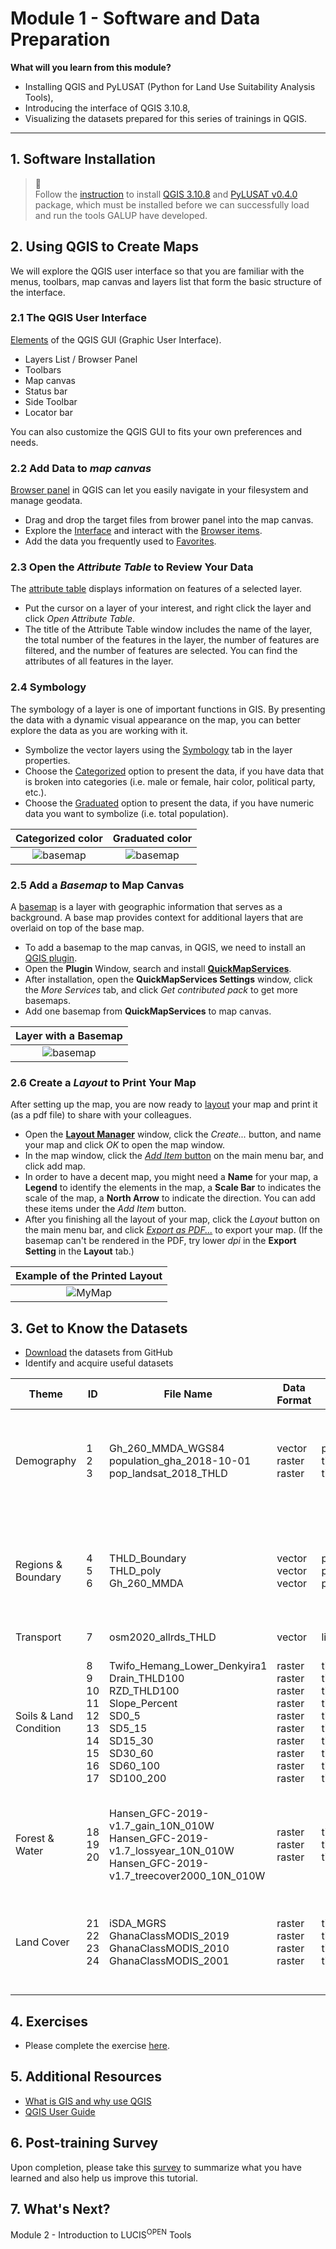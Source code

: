 # Module 1 - Software and Data Preparation

**What will you learn from this module?**

- Installing QGIS and PyLUSAT (Python for Land Use Suitability Analysis Tools),
- Introducing the interface of QGIS 3.10.8,
- Visualizing the datasets prepared for this series of trainings in QGIS.

---

## 1. Software Installation

> :pushpin:<br>
> Follow the [instruction](https://github.com/SERVIR-WA/GALUP/wiki/Install)
> to install [QGIS 3.10.8](https://qgis.org/en/site/) and
> [PyLUSAT v0.4.0](https://pypi.org/project/pylusat/) package, which
> must be installed before we can successfully load and run the tools GALUP
> have developed.

## 2. Using QGIS to Create Maps

We will explore the QGIS user interface so that you are familiar with the
menus, toolbars, map canvas and layers list that form the basic structure of
the interface.

### 2.1 The QGIS User Interface

[Elements](https://docs.qgis.org/3.10/en/docs/training_manual/basic_map/overview.html)
of the QGIS GUI (Graphic User Interface).

- Layers List / Browser Panel
- Toolbars
- Map canvas
- Status bar
- Side Toolbar
- Locator bar

You can also customize the QGIS GUI to fits your own preferences and needs.

### 2.2 Add Data to _map canvas_
[Browser panel](https://docs.qgis.org/3.10/en/docs/user_manual/introduction/browser.html?highlight=favoriate#the-browser-panel) in QGIS can let you easily navigate in your filesystem and manage geodata.
- Drag and drop the target files from brower panel into the map canvas.
- Explore the [Interface](https://docs.qgis.org/3.10/en/docs/user_manual/managing_data_source/opening_data.html?highlight=browser%20panel#exploring-the-interface) and interact with the [Browser items](https://docs.qgis.org/3.10/en/docs/user_manual/managing_data_source/opening_data.html?highlight=browser%20panel#interacting-with-the-browser-items).
- Add the data you frequently used to [Favorites](https://docs.qgis.org/3.10/en/docs/training_manual/basic_map/overview.html?highlight=favoriate#basic-the-browser-panel).

### 2.3 Open the _Attribute Table_ to Review Your Data

The [attribute table](https://docs.qgis.org/3.10/en/docs/user_manual/working_with_vector/attribute_table.html?highlight=attribute#introducing-the-attribute-table-interface) displays information on features of a selected layer.

- Put the cursor on a layer of your interest, and right click the layer and
  click _Open Attribute Table_.
- The title of the Attribute Table window includes the name of the layer, the
  total number of the features in the layer, the number of features are
  filtered, and the number of features are selected. You can find the
  attributes of all features in the layer.

### 2.4 Symbology
The symbology of a layer is one of important functions in GIS. By presenting the data with a dynamic visual appearance on the map, you can better explore the data as you are working with it.
- Symbolize the vector layers using the [Symbology](https://docs.qgis.org/3.10/en/docs/training_manual/basic_map/symbology.html?highlight=symbology#basic-fa-changing-colors) tab in the layer properties.
- Choose the [Categorized](https://docs.qgis.org/3.10/en/docs/user_manual/working_with_vector/vector_properties.html?highlight=single%20color#categorized-renderer) option to present the data, if you have data that is broken into categories (i.e. male or female, hair color, political party, etc.).
- Choose the [Graduated](https://docs.qgis.org/3.10/en/docs/user_manual/working_with_vector/vector_properties.html?highlight=single%20color#graduated-renderer) option to present the data, if you have numeric data you want to symbolize (i.e. total population).

|                   Categorized color                    |               Graduated color                  |
|:--------------------------------------------------------:|:---------------------------------:|
| ![basemap](../../../images/Symbology/Categorized.png)  | ![basemap](../../../images/Symbology/Graduated.png)  |

### 2.5 Add a _Basemap_ to Map Canvas

A [basemap](https://rdkb.sgrc.selkirk.ca/Help/Content/Client_APIs/SV_User/SVU_AboutBaseMaps.htm) is a layer with geographic information that serves as a background. A base map provides context for additional layers that are overlaid on top of the base map.

- To add a basemap to the map canvas, in QGIS, we need to install an
  [QGIS plugin](https://docs.qgis.org/3.10/en/docs/user_manual/plugins/plugins.html).
- Open the **Plugin** Window, search and install [**QuickMapServices**](https://docs.qgis.org/3.10/en/docs/training_manual/qgis_plugins/plugin_examples.html#basic-fa-the-quickmapservices-plugin).
- After installation, open the **QuickMapServices Settings** window, click the _More Services_ tab, and click _Get contributed pack_ to get more basemaps.
- Add one basemap from **QuickMapServices** to map canvas.

|                Layer with a Basemap                  |
|:-------------------------------------------------:|
| ![basemap](../../../images/Basemap/basemap_1.png) |

### 2.6 Create a _Layout_ to Print Your Map

After setting up the map, you are now ready to [layout](https://docs.qgis.org/3.10/en/docs/user_manual/print_composer/overview_composer.html#overview-of-the-print-layout) your map and print it (as a pdf file) to share with your colleagues.
  
- Open the [**Layout Manager**](https://docs.qgis.org/3.10/en/docs/user_manual/print_composer/overview_composer.html#the-layout-manager) window, click the _Create..._ button, and name your
  map and click _OK_ to open the map window.
- In the map window, click the [_Add Item_ button](https://docs.qgis.org/3.10/en/docs/user_manual/print_composer/overview_composer.html#add-item-menu) on the main menu bar, and
  click add map.
- In order to have a decent map, you might need a **Name** for your map, a **Legend** to identify the elements in the map, a **Scale Bar**
  to indicates the scale of the map, a **North Arrow** to
  indicate the direction. You can add these items under the _Add Item_ button.
- After you finishing all the layout of your map, click the _Layout_ button on
  the main menu bar, and click [_Export as PDF..._](https://docs.qgis.org/3.10/en/docs/user_manual/print_composer/overview_composer.html#edit-menu) to export your map. (If the basemap can't be rendered in the PDF, try lower _dpi_ in the **Export Setting** in the **Layout** tab.)

|               Example of the Printed Layout           |
|:-------------------------------------------------:|
| ![MyMap](../../../images/Export_ur_own_map/MyMap.png) |


## 3. Get to Know the Datasets

- [Download](https://github.com/chjch/lucis_qgis) the datasets from GitHub
- Identify and acquire useful datasets

| Theme | ID | File Name            | Data Format | Type | Description                                               |
|-------|----|----------------------|-------------|------|-----------------------------------------------------------|
| Demography | 1 <br> 2 <br> 3 | Gh_260_MMDA_WGS84 <br> population_gha_2018-10-01 <br> pop_landsat_2018_THLD | vector <br> raster <br> raster  | polygon <br> tiff <br> tiff    | Areas and Population of Ghana 2018 <br> Ghana Population 2018 <br> Twifo/Heman/Lower Denkyira District Population |
| Regions & Boundary | 4 <br> 5 <br> 6 | THLD_Boundary <br> THLD_poly <br> Gh_260_MMDA | vector <br> vector <br> vector | polygon <br> polygon <br> polygon | Twifo/Heman/Lower Denkyira District Boundary <br> Twifo/Heman/Lower Denkyira District Administrative Region <br> Administration Regions of Ghana |
| Transport | 7 | osm2020_allrds_THLD | vector | line | Road Network |
| Soils & Land Condition  | 8 <br> 9 <br> 10 <br> 11 <br> 12 <br> 13 <br> 14 <br> 15 <br> 16 <br> 17 | Twifo_Hemang_Lower_Denkyira1 <br> Drain_THLD100 <br> RZD_THLD100 <br> Slope_Percent <br> SD0_5 <br> SD5_15 <br> SD15_30 <br> SD30_60 <br> SD60_100 <br> SD100_200 | raster <br> raster <br> raster <br> raster <br> raster <br> raster <br> raster <br> raster <br> raster <br> raster | tiff <br> tiff <br> tiff <br> tiff <br> tiff <br> tiff <br> tiff <br> tiff <br> tiff <br> tiff | Twifo/Heman/Lower Denkyira District Elevation <br> [Soil Drainage](https://data.isric.org/geonetwork/srv/eng/catalog.search#/metadata/953d0964-6746-489a-a8d1-f188595516a9) <br> [Root Zone Depth](https://data.isric.org/geonetwork/srv/eng/catalog.search#/metadata/c77d1209-56e9-4cac-b76e-bbf6c7e3a617) <br> Slope Percent <br> [Soil PH 0-5](https://data.isric.org/geonetwork/srv/eng/catalog.search#/metadata/a3364e47-9229-4a6d-aed2-487fd7e4dccc) <br> [Soil PH 5-15](https://data.isric.org/geonetwork/srv/eng/catalog.search#/metadata/a3364e47-9229-4a6d-aed2-487fd7e4dccc) <br> [Soil PH 15-30](https://data.isric.org/geonetwork/srv/eng/catalog.search#/metadata/a3364e47-9229-4a6d-aed2-487fd7e4dccc) <br> [Soil PH 30-60](https://data.isric.org/geonetwork/srv/eng/catalog.search#/metadata/a3364e47-9229-4a6d-aed2-487fd7e4dccc) <br> [Soil PH 60-100](https://data.isric.org/geonetwork/srv/eng/catalog.search#/metadata/a3364e47-9229-4a6d-aed2-487fd7e4dccc) <br> [Soil PH 100-200](https://data.isric.org/geonetwork/srv/eng/catalog.search#/metadata/a3364e47-9229-4a6d-aed2-487fd7e4dccc) |
| Forest & Water | 18 <br> 19 <br> 20| Hansen_GFC-2019-v1.7_gain_10N_010W <br> Hansen_GFC-2019-v1.7_lossyear_10N_010W <br> Hansen_GFC-2019-v1.7_treecover2000_10N_010W | raster <br> raster <br> raster | tiff <br> tiff <br> tiff | [Global Rorest Cover Gain 2000–2012](https://earthenginepartners.appspot.com/science-2013-global-forest/download_v1.7.html) <br> [Year of Gross Forest Cover Loss Event](https://earthenginepartners.appspot.com/science-2013-global-forest/download_v1.7.html) <br> [Tree Canopy Cover for Year 2000](https://earthenginepartners.appspot.com/science-2013-global-forest/download_v1.7.html) |
| Land Cover | 21 <br> 22 <br> 23 <br> 24 | iSDA_MGRS <br> GhanaClassMODIS_2019 <br> GhanaClassMODIS_2010 <br> GhanaClassMODIS_2001 | raster <br> raster <br> raster <br> raster | tiff <br> tiff <br> tiff <br> tiff | Land Cover Type Ghana 2019 <br> Land Cover Type 2019 <br> Land Cover Type 2010 <br> Land Cover Type 2001 |

## 4. Exercises

- Please complete the exercise [here](https://github.com/chjch/lucis_qgis).

## 5. Additional Resources

- [What is GIS and why use QGIS](https://www.youtube.com/watch?v=8oEnJvLzDnQ)
- [QGIS User Guide](https://docs.qgis.org/3.16/en/docs/user_manual/)

## 6. Post-training Survey

Upon completion, please take this [survey](https://docs.google.com/document/d/1p1oy635ZMgXBcyxPJPv2Je-62xTVaNV6xCtltQYvde0/edit) to summarize what you have
learned and also help us improve this tutorial.

## 7. What's Next?

Module 2 - Introduction to LUCIS<sup>OPEN</sup> Tools